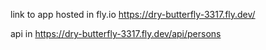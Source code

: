 link to app hosted in fly.io
https://dry-butterfly-3317.fly.dev/

api in 
https://dry-butterfly-3317.fly.dev/api/persons
